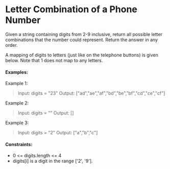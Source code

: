 # Letter Combination of a Phone Number

Given a string containing digits from 2-9 inclusive, return all possible letter combinations that the number could represent. Return the answer in any order.

A mapping of digits to letters (just like on the telephone buttons) is given below. Note that 1 does not map to any letters.

####
#### Examples:

Example 1:
> Input: digits = "23"
> Output: ["ad","ae","af","bd","be","bf","cd","ce","cf"]


Example 2:
> Input: digits = ""
> Output: []


Example 3:
> Input: digits = "2"
> Output: ["a","b","c"]
 
####
#### Constraints:
- 0 <= digits.length <= 4
- digits[i] is a digit in the range ['2', '9'].